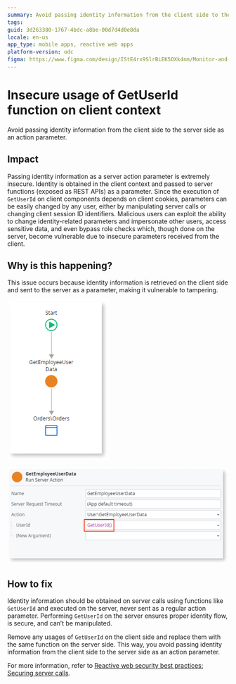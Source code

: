 ```yaml
---
summary: Avoid passing identity information from the client side to the server side as an action parameter. 
tags: 
guid: 3d263380-1767-4bdc-a8be-00d7d4d0e8da
locale: en-us
app_type: mobile apps, reactive web apps
platform-version: odc
figma: https://www.figma.com/design/IStE4rx9SlrBLEK5OXk4nm/Monitor-and-troubleshoot-apps?node-id=3525-376&node-type=CANVAS&t=fro20soaPpjjIXwf-0
---
```


# Insecure usage of GetUserId function on client context

Avoid passing identity information from the client side to the server side as an action parameter.

## Impact

Passing identity information as a server action parameter is extremely insecure. Identity is obtained in the client context and passed to server functions (exposed as REST APIs) as a parameter. Since the execution of `GetUserId` on client components depends on client cookies, parameters can be easily changed by any user, either by manipulating server calls or changing client session ID identifiers. Malicious users can exploit the ability to change identity-related parameters and impersonate other users, access sensitive data, and even bypass role checks which, though done on the server, become vulnerable due to insecure parameters received from the client.

## Why is this happening?

This issue occurs because identity information is retrieved on the client side and sent to the server as a parameter, making it vulnerable to tampering.

![Diagram illustrating the insecure flow of identity information from the client to the server.](./images/odcs-identity-info-sever.png "Diagram showing insecure identity information flow")

![Screenshot showing the usage of the GetUserId function in a server action.](./images/odcs-getuserid.png "GetUserId function usage example")


## How to fix

Identity information should be obtained on server calls using functions like `GetUserId` and executed on the server, never sent as a regular action parameter. Performing `GetUserId` on the server ensures proper identity flow, is secure, and can’t be manipulated.

Remove any usages of `GetUserId` on the client side and replace them with the same function on the server side. This way, you avoid passing identity information from the client side to the server side as an action parameter.

For more information, refer to [Reactive web security best practices: Securing server calls](https://success.outsystems.com/documentation/best_practices/security/reactive_web_security_best_practices/).

